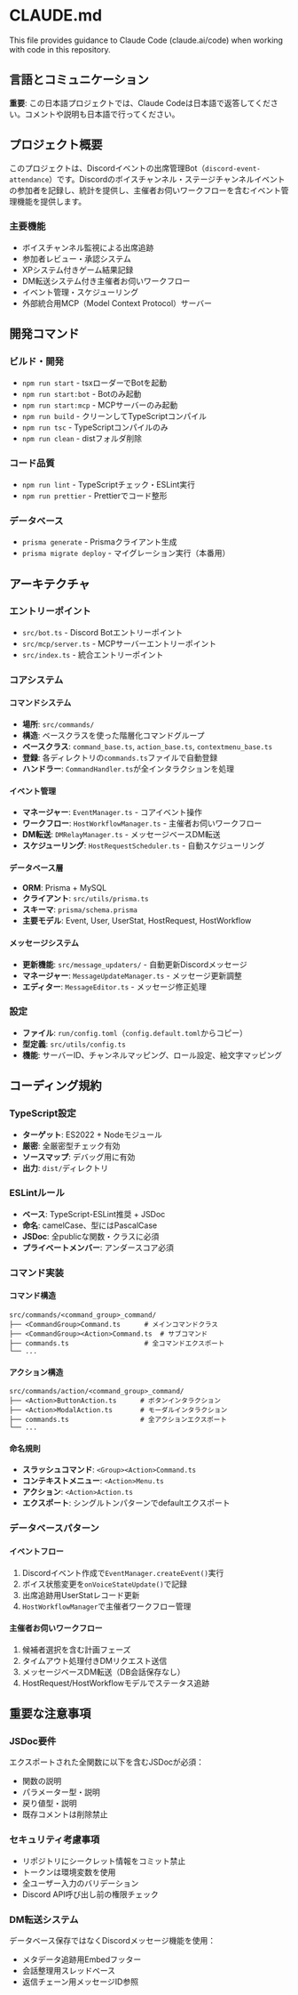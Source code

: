 # CLAUDE.md

This file provides guidance to Claude Code (claude.ai/code) when working with code in this repository.

## 言語とコミュニケーション

**重要**: この日本語プロジェクトでは、Claude Codeは日本語で返答してください。コメントや説明も日本語で行ってください。

## プロジェクト概要

このプロジェクトは、Discordイベントの出席管理Bot（`discord-event-attendance`）です。Discordのボイスチャンネル・ステージチャンネルイベントの参加者を記録し、統計を提供し、主催者お伺いワークフローを含むイベント管理機能を提供します。

### 主要機能
- ボイスチャンネル監視による出席追跡
- 参加者レビュー・承認システム
- XPシステム付きゲーム結果記録
- DM転送システム付き主催者お伺いワークフロー
- イベント管理・スケジューリング
- 外部統合用MCP（Model Context Protocol）サーバー

## 開発コマンド

### ビルド・開発
- `npm run start` - tsxローダーでBotを起動
- `npm run start:bot` - Botのみ起動
- `npm run start:mcp` - MCPサーバーのみ起動
- `npm run build` - クリーンしてTypeScriptコンパイル
- `npm run tsc` - TypeScriptコンパイルのみ
- `npm run clean` - distフォルダ削除

### コード品質
- `npm run lint` - TypeScriptチェック・ESLint実行
- `npm run prettier` - Prettierでコード整形

### データベース
- `prisma generate` - Prismaクライアント生成
- `prisma migrate deploy` - マイグレーション実行（本番用）

## アーキテクチャ

### エントリーポイント
- `src/bot.ts` - Discord Botエントリーポイント
- `src/mcp/server.ts` - MCPサーバーエントリーポイント
- `src/index.ts` - 統合エントリーポイント

### コアシステム

#### コマンドシステム
- **場所**: `src/commands/`
- **構造**: ベースクラスを使った階層化コマンドグループ
- **ベースクラス**: `command_base.ts`, `action_base.ts`, `contextmenu_base.ts`
- **登録**: 各ディレクトリの`commands.ts`ファイルで自動登録
- **ハンドラー**: `CommandHandler.ts`が全インタラクションを処理

#### イベント管理
- **マネージャー**: `EventManager.ts` - コアイベント操作
- **ワークフロー**: `HostWorkflowManager.ts` - 主催者お伺いワークフロー
- **DM転送**: `DMRelayManager.ts` - メッセージベースDM転送
- **スケジューリング**: `HostRequestScheduler.ts` - 自動スケジューリング

#### データベース層
- **ORM**: Prisma + MySQL
- **クライアント**: `src/utils/prisma.ts`
- **スキーマ**: `prisma/schema.prisma`
- **主要モデル**: Event, User, UserStat, HostRequest, HostWorkflow

#### メッセージシステム
- **更新機能**: `src/message_updaters/` - 自動更新Discordメッセージ
- **マネージャー**: `MessageUpdateManager.ts` - メッセージ更新調整
- **エディター**: `MessageEditor.ts` - メッセージ修正処理

### 設定
- **ファイル**: `run/config.toml`（`config.default.toml`からコピー）
- **型定義**: `src/utils/config.ts`
- **機能**: サーバーID、チャンネルマッピング、ロール設定、絵文字マッピング

## コーディング規約

### TypeScript設定
- **ターゲット**: ES2022 + Nodeモジュール
- **厳密**: 全厳密型チェック有効
- **ソースマップ**: デバッグ用に有効
- **出力**: `dist/`ディレクトリ

### ESLintルール
- **ベース**: TypeScript-ESLint推奨 + JSDoc
- **命名**: camelCase、型にはPascalCase
- **JSDoc**: 全publicな関数・クラスに必須
- **プライベートメンバー**: アンダースコア必須

### コマンド実装

#### コマンド構造
```
src/commands/<command_group>_command/
├── <CommandGroup>Command.ts      # メインコマンドクラス
├── <CommandGroup><Action>Command.ts  # サブコマンド
├── commands.ts                   # 全コマンドエクスポート
└── ...
```

#### アクション構造
```
src/commands/action/<command_group>_command/
├── <Action>ButtonAction.ts      # ボタンインタラクション
├── <Action>ModalAction.ts       # モーダルインタラクション
├── commands.ts                  # 全アクションエクスポート
└── ...
```

#### 命名規則
- **スラッシュコマンド**: `<Group><Action>Command.ts`
- **コンテキストメニュー**: `<Action>Menu.ts`
- **アクション**: `<Action>Action.ts`
- **エクスポート**: シングルトンパターンでdefaultエクスポート

### データベースパターン

#### イベントフロー
1. Discordイベント作成で`EventManager.createEvent()`実行
2. ボイス状態変更を`onVoiceStateUpdate()`で記録
3. 出席追跡用UserStatレコード更新
4. `HostWorkflowManager`で主催者ワークフロー管理

#### 主催者お伺いワークフロー
1. 候補者選択を含む計画フェーズ
2. タイムアウト処理付きDMリクエスト送信
3. メッセージベースDM転送（DB会話保存なし）
4. HostRequest/HostWorkflowモデルでステータス追跡

## 重要な注意事項

### JSDoc要件
エクスポートされた全関数に以下を含むJSDocが必須：
- 関数の説明
- パラメーター型・説明
- 戻り値型・説明
- 既存コメントは削除禁止

### セキュリティ考慮事項
- リポジトリにシークレット情報をコミット禁止
- トークンは環境変数を使用
- 全ユーザー入力のバリデーション
- Discord API呼び出し前の権限チェック

### DM転送システム
データベース保存ではなくDiscordメッセージ機能を使用：
- メタデータ追跡用Embedフッター
- 会話整理用スレッドベース
- 返信チェーン用メッセージID参照